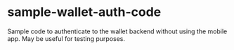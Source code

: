 # sample-wallet-auth-code
Sample code to authenticate to the wallet backend without using the mobile app. May be useful for testing purposes.
